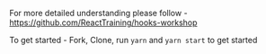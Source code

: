 For more detailed understanding please follow - https://github.com/ReactTraining/hooks-workshop

To get started - Fork, Clone, run `yarn` and `yarn start` to get started